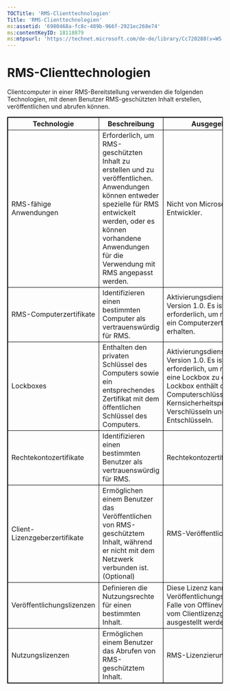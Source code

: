 ```yaml
---
TOCTitle: 'RMS-Clienttechnologien'
Title: 'RMS-Clienttechnologien'
ms:assetid: '6980468a-fc8c-489b-966f-2921ec268e74'
ms:contentKeyID: 18118879
ms:mtpsurl: 'https://technet.microsoft.com/de-de/library/Cc720288(v=WS.10)'
---
```


RMS-Clienttechnologien
======================

Clientcomputer in einer RMS-Bereitstellung verwenden die folgenden Technologien, mit denen Benutzer RMS-geschützten Inhalt erstellen, veröffentlichen und abrufen können.

<p></p>
<table style="border:1px solid black;">
<colgroup>
<col width="25%" />
<col width="25%" />
<col width="25%" />
<col width="25%" />
</colgroup>
<thead>
<tr class="header">
<th style="border:1px solid black;" >Technologie</th>
<th style="border:1px solid black;" >Beschreibung</th>
<th style="border:1px solid black;" >Ausgegeben von</th>
<th style="border:1px solid black;" >Weitere Informationen</th>
</tr>
</thead>
<tbody>
<tr class="odd">
<td style="border:1px solid black;">RMS-fähige Anwendungen</td>
<td style="border:1px solid black;">Erforderlich, um RMS-geschützten Inhalt zu erstellen und zu veröffentlichen. Anwendungen können entweder spezielle für RMS entwickelt werden, oder es können vorhandene Anwendungen für die Verwendung mit RMS angepasst werden.</td>
<td style="border:1px solid black;">Nicht von Microsoft stammende Entwickler.</td>
<td style="border:1px solid black;">RMS-fähige Anwendungen</td>
</tr>
<tr class="even">
<td style="border:1px solid black;">RMS-Computerzertifikate</td>
<td style="border:1px solid black;">Identifizieren einen bestimmten Computer als vertrauenswürdig für RMS.</td>
<td style="border:1px solid black;">Aktivierungsdienst für RMS Version 1.0. Es ist kein Dienst erforderlich, um mit RMS SP1 ein Computerzertifikat zu erhalten.</td>
<td style="border:1px solid black;">RMS-Computerzertifikate</td>
</tr>
<tr class="odd">
<td style="border:1px solid black;">Lockboxes</td>
<td style="border:1px solid black;">Enthalten den privaten Schlüssel des Computers sowie ein entsprechendes Zertifikat mit dem öffentlichen Schlüssel des Computers.</td>
<td style="border:1px solid black;">Aktivierungsdienst für RMS Version 1.0. Es ist kein Dienst erforderlich, um mit RMS SP1 eine Lockbox zu erhalten. Die Lockbox enthält den privaten Computerschlüssel. Dies ist der Kernsicherheitsprinzipal für das Verschlüsseln und Entschlüsseln.</td>
<td style="border:1px solid black;">Lockboxes</td>
</tr>
<tr class="even">
<td style="border:1px solid black;">Rechtekontozertifikate</td>
<td style="border:1px solid black;">Identifizieren einen bestimmten Benutzer als vertrauenswürdig für RMS.</td>
<td style="border:1px solid black;">Rechtekontozertifizierungsdienst</td>
<td style="border:1px solid black;">Rechtekontozertifikate</td>
</tr>
<tr class="odd">
<td style="border:1px solid black;">Client-Lizenzgeberzertifikate</td>
<td style="border:1px solid black;">Ermöglichen einem Benutzer das Veröffentlichen von RMS-geschütztem Inhalt, während er nicht mit dem Netzwerk verbunden ist.
(Optional)</td>
<td style="border:1px solid black;">RMS-Veröffentlichungsdienst.</td>
<td style="border:1px solid black;">Client-Lizenzgeberzertifikate</td>
</tr>
<tr class="even">
<td style="border:1px solid black;">Veröffentlichungslizenzen</td>
<td style="border:1px solid black;">Definieren die Nutzungsrechte für einen bestimmten Inhalt.</td>
<td style="border:1px solid black;">Diese Lizenz kann vom RMS-Veröffentlichungsdienst bzw. im Falle von Offlineveröffentlichung vom Clientlizenzgeber ausgestellt werden.</td>
<td style="border:1px solid black;">Veröffentlichungslizenzen</td>
</tr>
<tr class="odd">
<td style="border:1px solid black;">Nutzungslizenzen</td>
<td style="border:1px solid black;">Ermöglichen einem Benutzer das Abrufen von RMS-geschütztem Inhalt.</td>
<td style="border:1px solid black;">RMS-Lizenzierungsdienst.</td>
<td style="border:1px solid black;">Nutzungslizenzen</td>
</tr>
</tbody>
</table>